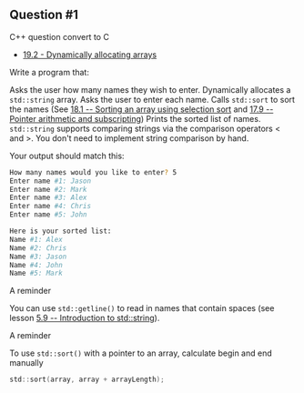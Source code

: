 ## Question #1

C++ question convert to C

- [19.2 - Dynamically allocating arrays](https://www.learncpp.com/cpp-tutorial/dynamically-allocating-arrays/)

Write a program that:

Asks the user how many names they wish to enter.
Dynamically allocates a `std::string` array.
Asks the user to enter each name.
Calls `std::sort` to sort the names (See [18.1 -- Sorting an array using selection sort](https://www.learncpp.com/cpp-tutorial/sorting-an-array-using-selection-sort/#stdsort) and [17.9 -- Pointer arithmetic and subscripting](https://www.learncpp.com/cpp-tutorial/pointer-arithmetic-and-subscripting/))
Prints the sorted list of names.
`std::string` supports comparing strings via the comparison operators < and >. You don't need to implement string comparison by hand.

Your output should match this:

```bash
How many names would you like to enter? 5
Enter name #1: Jason
Enter name #2: Mark
Enter name #3: Alex
Enter name #4: Chris
Enter name #5: John

Here is your sorted list:
Name #1: Alex
Name #2: Chris
Name #3: Jason
Name #4: John
Name #5: Mark
```

A reminder

You can use `std::getline()` to read in names that contain spaces (see lesson [5.9 -- Introduction to std::string](https://www.learncpp.com/cpp-tutorial/introduction-to-stdstring/)).

A reminder

To use `std::sort()` with a pointer to an array, calculate begin and end manually

```c
std::sort(array, array + arrayLength);
```